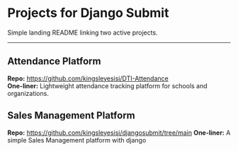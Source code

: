 # Projects for Django Submit

Simple landing README linking two active projects.

---

##  Attendance Platform
**Repo:** https://github.com/kingsleyesisi/DTI-Attendance  
**One-liner:** Lightweight attendance tracking platform for schools and organizations.


##  Sales Management Platform
**Repo:** https://github.com/kingsleyesisi/djangosubmit/tree/main 
**One-liner:** A simple Sales Management platform with django


